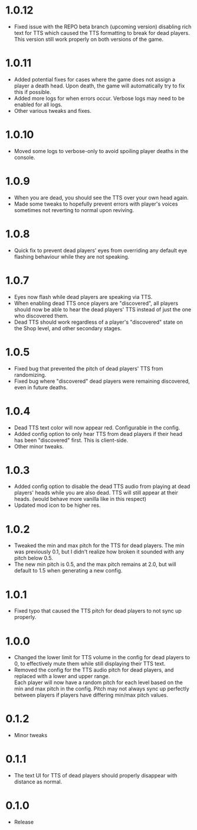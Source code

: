 # 1.0.12
+ Fixed issue with the REPO beta branch (upcoming version) disabling rich text for TTS which caused the TTS formatting to break for dead players. This version still work properly on both versions of the game.

# 1.0.11
+ Added potential fixes for cases where the game does not assign a player a death head. Upon death, the game will automatically try to fix this if possible.
+ Added more logs for when errors occur. Verbose logs may need to be enabled for all logs.
+ Other various tweaks and fixes.

# 1.0.10
+ Moved some logs to verbose-only to avoid spoiling player deaths in the console.

# 1.0.9
+ When you are dead, you should see the TTS over your own head again.
+ Made some tweaks to hopefully prevent errors with player's voices sometimes not reverting to normal upon reviving.

# 1.0.8
+ Quick fix to prevent dead players' eyes from overriding any default eye flashing behaviour while they are not speaking.

# 1.0.7
+ Eyes now flash while dead players are speaking via TTS.
+ When enabling dead TTS once players are "discovered", all players should now be able to hear the dead players' TTS instead of just the one who discovered them.
+ Dead TTS should work regardless of a player's "discovered" state on the Shop level, and other secondary stages.

# 1.0.5
+ Fixed bug that prevented the pitch of dead players' TTS from randomizing.
+ Fixed bug where "discovered" dead players were remaining discovered, even in future deaths.

# 1.0.4
+ Dead TTS text color will now appear red. Configurable in the config.
+ Added config option to only hear TTS from dead players if their head has been "discovered" first. This is client-side.
+ Other minor tweaks.

# 1.0.3
+ Added config option to disable the dead TTS audio from playing at dead players' heads while you are also dead. TTS will still appear at their heads. (would behave more vanilla like in this respect)
+ Updated mod icon to be higher res.

# 1.0.2
+ Tweaked the min and max pitch for the TTS for dead players. The min was previously 0.1, but I didn't realize how broken it sounded with any pitch below 0.5.
+ The new min pitch is 0.5, and the max pitch remains at 2.0, but will default to 1.5 when generating a new config.

# 1.0.1
+ Fixed typo that caused the TTS pitch for dead players to not sync up properly.

# 1.0.0
+ Changed the lower limit for TTS volume in the config for dead players to 0, to effectively mute them while still displaying their TTS text.
+ Removed the config for the TTS audio pitch for dead players, and replaced with a lower and upper range.<br>
Each player will now have a random pitch for each level based on the min and max pitch in the config. Pitch may not always sync up perfectly between players if players have differing min/max pitch values.

# 0.1.2
+ Minor tweaks

# 0.1.1
+ The text UI for TTS of dead players should properly disappear with distance as normal.

# 0.1.0
+ Release